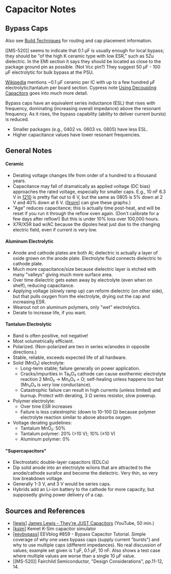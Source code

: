 Capacitor Notes
===============

Bypass Caps
-----------

Also see [Build Techniques](tools/build-tech.md) for routing and cap
placement information.

[[MS-520]] seems to indicate that 0.1 μF is usually enough for local
bypass; they should be "of the high K ceramic type with low ESR," such as
5Zu dielectric. In the EMI section it says they should be located as close
to the package ground pin as possible. (Not Vcc pin?) They suggest 50 μF -
100 μF electrolytic for bulk bypass at the PSU.

[Wikipedia][wp-decoup-cap] mentions ~0.1 μF ceramic per IC with
up to a few hundred μF electrolytic/tantalum per board section.
Cypress note [Using Decoupling Capacitors][cypress-decoup] goes
into much more detail.

Bypass caps have an equivalent series inductance (ESL) that rises with
frequency, dominating (increasing overall impedance) above the
resonant frequency. As it rises, the bypass capability (ability to
deliver current bursts) is reduced.
- Smaller packages (e.g., 0402 vs. 0603 vs. 0805) have less ESL.
- Higher capacitance values have lower resonant frequencies.


General Notes
-------------

#### Ceramic

- Derating voltage changes life from order of a hundred to a thousand
  years.
- Capacitance may fall of dramatically as applied voltage (DC bias)
  approaches the rated voltage, especially for smaller caps. E.g., 10
  nF 6.3 V in [1210] is pretty flat out to 6 V, but the same as 0805
  is 5% down at 2 V and 40% down at 6 V. ([[ksim]] can give these
  graphs.)
- "Age" reduces capacitance; this is actually time post-heat, and will
  be reset if you run it through the reflow oven again. (Don't
  calibrate for a few days after reflow!) But this is under 10% loss
  over 100,000 hours.
- X7R/X5R bad w/AC because the dipoles heat just due to the changing
  electric field, even if current is very low.

#### Aluminum Electrolytic

- Anode and cathode plates are both Al; dielectric is actually a layer
  of oxide grown on the anode plate. Electrolyte fluid connects
  dielectric to cathode plate.
- Much more capacitance/size because dielectric layer is etched with
  many "valleys" giving much more surface area.
- Over time dielectric gets eaten away by electrolyte (even when on
  shelf), reducing capacitance.
- Applying voltage (slowly ramp up) can reform dielectric (on other
  side), but that pulls oxygen from the electrolyte, drying out the
  cap and increasing ESR.
- Wearout not on aluminum polymers, only "wet" electrolytics.
- Derate to increase life, if you want.

#### Tantalum Electrolytic

- Band is often positive, not negative!
- Most volumetrically efficient.
- Polarized. (Non-polarized are two in series w/anodes in opposite
  directions.)
- Stable, reliable, exceeds expected life of all hardware.
- Solid (MnO₂) electrolyte:
  - Long-term stable; failure generally on power application.
  - Cracks/impurities in Ta₂O₅ cathode can cause exothermic
    electrolyte reaction 2 MnO₂ → Mn₂O₃ + O; self-healing unless
    happens too fast (Mn₂O₃ is _very_ low conductance).
  - Catastrophic failure can result in high currents (unless limited)
    and burnup. Protect with derating, 3 Ω series resistor, slow powerup.
- Polymer electrolyte:
  - Over time ESR increases
  - Failure is less catestrophic (down to 10-100 Ω) because polymer
    electrolyte reaction similar to above absorbs oxygen.
- Voltage derating guidelines:
  - Tantalum MnO₂: 50%
  - Tantalum polymer: 20% (>10 V); 10% (≤10 V)
  - Aluminum polymer: 0%

#### "Supercapacitors"

- Electrostatic double-layer capacitors (EDLCs)
- Dip solid anode into an electrolyte w/ions that are attracted to the
  anode/cathode surafce and become the dielectric. Very thin, so very
  low breakdown voltage.
- Generally 1-3 V, and 3 V would be series caps.
- Hybrids add an Li-ion battery to the cathode for more capacity, but
  supposedly giving power delivery of a cap.


Sources and References
----------------------

- [[lewis]] [James Lewis - They're JUST Capacitors][lewis] (YouTube, 50 min.)
- [[ksim]] Kemet K-Sim capacitor simulator
- [[eevbypass]] EEVblog #859 - Bypass Capacitor Tutorial. Simple coverage
  of why one uses bypass caps (supply current "bursts") and why to use
  multiple caps (different impedances). No real discussion of values;
  example set given is 1 μF, 0.1 μF, 10 nF. Also shows a test case
  where multiple values are worse than a single 10 μF value.
- [[MS-520]] Fairchild Semiconductor, "Design Considerations", pp.11-12, 14.



<!-------------------------------------------------------------------->
[1210]: https://en.wikipedia.org/wiki/Surface-mount_technology#Packages
[cypress-decoup]: http://www.cypress.com/file/135716/download
[eevbypass]: https://www.youtube.com/watch?v=BcJ6UdDx1vg
[ksim]: http://ksim.kemet.com/
[lewis]: https://www.youtube.com/watch?v=ZAbOHFYRFGg
[wp-decoup-cap]: https://en.wikipedia.org/wiki/Decoupling_capacitor

